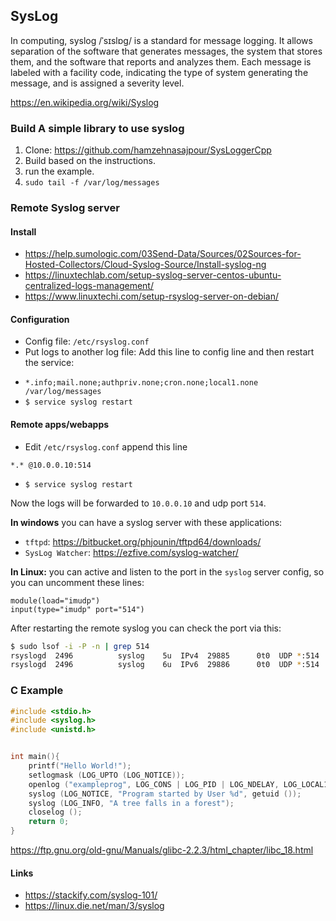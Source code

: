 ## SysLog
In computing, syslog /ˈsɪslɒɡ/ is a standard for message logging. It allows separation of the software that generates messages, the system that stores them, and the software that reports and analyzes them. Each message is labeled with a facility code, indicating the type of system generating the message, and is assigned a severity level. 

https://en.wikipedia.org/wiki/Syslog


### Build A simple library to use syslog

1. Clone: https://github.com/hamzehnasajpour/SysLoggerCpp
2. Build based on the instructions.
3. run the example.
4. `sudo tail -f /var/log/messages`

### Remote Syslog server

#### Install
* https://help.sumologic.com/03Send-Data/Sources/02Sources-for-Hosted-Collectors/Cloud-Syslog-Source/Install-syslog-ng
* https://linuxtechlab.com/setup-syslog-server-centos-ubuntu-centralized-logs-management/
* https://www.linuxtechi.com/setup-rsyslog-server-on-debian/

#### Configuration
* Config file: `/etc/rsyslog.conf`
* Put logs to another log file: Add this line to config line and then restart the service:
 - `*.info;mail.none;authpriv.none;cron.none;local1.none     /var/log/messages`
 - `$ service syslog restart`
 
#### Remote apps/webapps
* Edit `/etc/rsyslog.conf` append this line
```
*.* @10.0.0.10:514
```
* `$ service syslog restart`

Now the logs will be forwarded to `10.0.0.10` and udp port `514`. 

**In windows** you can have a syslog server with these applications:
* `tftpd`: https://bitbucket.org/phjounin/tftpd64/downloads/
* `SysLog Watcher`: https://ezfive.com/syslog-watcher/

**In Linux:** you can active and listen to the port in the `syslog` server config, so you can uncomment these lines:
```
module(load="imudp")
input(type="imudp" port="514")
```
After restarting the remote syslog you can check the port via this:
```bash
$ sudo lsof -i -P -n | grep 514
rsyslogd  2496          syslog    5u  IPv4  29885      0t0  UDP *:514 
rsyslogd  2496          syslog    6u  IPv6  29886      0t0  UDP *:514 
```

### C Example

```C
#include <stdio.h>
#include <syslog.h>
#include <unistd.h>


int main(){
    printf("Hello World!");
    setlogmask (LOG_UPTO (LOG_NOTICE));
    openlog ("exampleprog", LOG_CONS | LOG_PID | LOG_NDELAY, LOG_LOCAL1);
    syslog (LOG_NOTICE, "Program started by User %d", getuid ());
    syslog (LOG_INFO, "A tree falls in a forest");
    closelog ();
    return 0;
}

```

https://ftp.gnu.org/old-gnu/Manuals/glibc-2.2.3/html_chapter/libc_18.html

#### Links
* https://stackify.com/syslog-101/
* https://linux.die.net/man/3/syslog